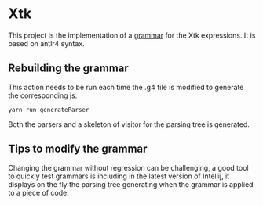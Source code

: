 # Xtk

This project is the implementation of a [grammar](./grammar/XtkParser.g4) for the Xtk expressions. It is based on antlr4 syntax.

 ## Rebuilding the grammar

 This action needs to be run each time the .g4 file is modified to generate the corresponding js.

 ```
yarn run generateParser
```

Both the parsers and a skeleton of visitor for the parsing tree is generated.

## Tips to modify the grammar

Changing the grammar without regression can be challenging, a good tool to quickly test grammars is including in the latest version of Intellij, it displays on the fly the parsing tree generating when the grammar is applied to a piece of code.
